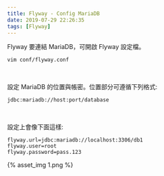```yaml
---
title: Flyway - Config MariaDB
date: 2019-07-29 22:26:35
tags: [Flyway]
---
```


Flyway 要連結 MariaDB，可開啟 Flyway 設定檔。  

<!-- More -->

    vim conf/flyway.conf

</br>


設定 MariaDB 的位置與帳密。位置部分可遵循下列格式:  

    jdbc:mariadb://host:port/database

</br>


設定上會像下面這樣:  

    flyway.url=jdbc:mariadb://localhost:3306/db1
    flyway.user=root
    flyway.password=pass.123

{% asset_img 1.png %}
